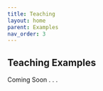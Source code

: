 ```yaml
---
title: Teaching
layout: home
parent: Examples
nav_order: 3
---
```

## Teaching Examples
Coming Soon . . . 
